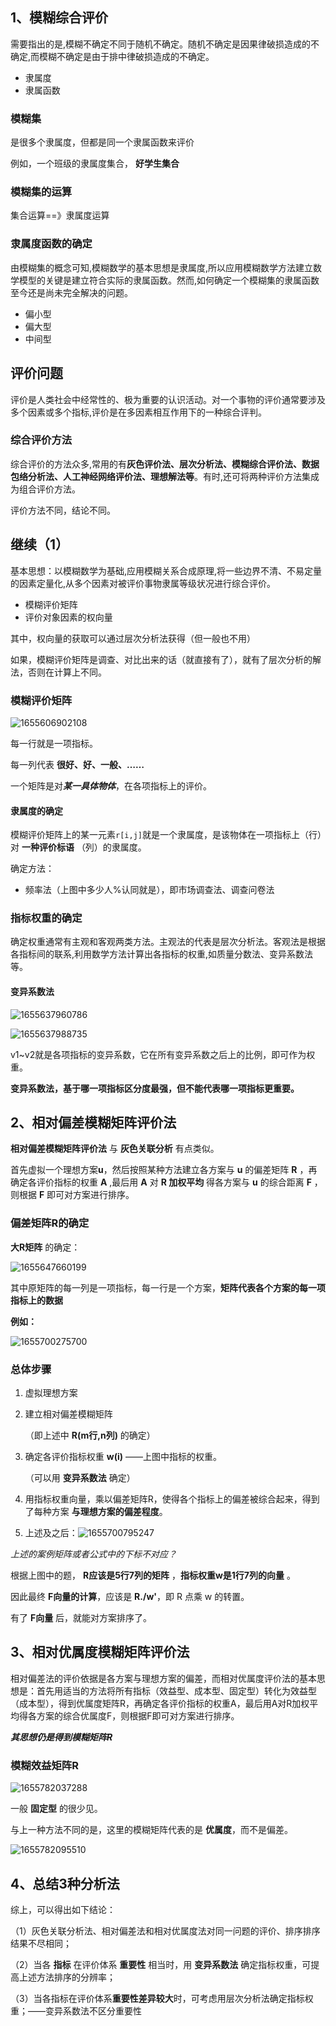 ## 1、模糊综合评价

需要指出的是,模糊不确定不同于随机不确定。随机不确定是因果律破损造成的不确定,而模糊不确定是由于排中律破损造成的不确定。

- 隶属度
- 隶属函数

### 模糊集

是很多个隶属度，但都是同一个隶属函数来评价

例如，一个班级的隶属度集合， **好学生集合**

### 模糊集的运算

集合运算==》隶属度运算

### 隶属度函数的确定

由模糊集的概念可知,模糊数学的基本思想是隶属度,所以应用模糊数学方法建立数学模型的关键是建立符合实际的隶属函数。然而,如何确定一个模糊集的隶属函数至今还是尚未完全解决的问题。

- 偏小型
- 偏大型
- 中间型

## 评价问题

评价是人类社会中经常性的、极为重要的认识活动。对一个事物的评价通常要涉及多个因素或多个指标,评价是在多因素相互作用下的一种综合评判。

### 综合评价方法

综合评价的方法众多,常用的有**灰色评价法、层次分析法、模糊综合评价法、数据包络分析法、人工神经网络评价法、理想解法等**。有时,还可将两种评价方法集成为组合评价方法。

评价方法不同，结论不同。

## 继续（1）

基本思想：以模糊数学为基础,应用模糊关系合成原理,将一些边界不清、不易定量的因素定量化,从多个因素对被评价事物隶属等级状况进行综合评价。

-  模糊评价矩阵
- 评价对象因素的权向量

其中，权向量的获取可以通过层次分析法获得（但一般也不用）

如果，模糊评价矩阵是调查、对比出来的话（就直接有了），就有了层次分析的解法，否则在计算上不同。

### 模糊评价矩阵

![1655606902108](1655606902108.png)

每一行就是一项指标。

每一列代表 **很好、好、一般、……**

一个矩阵是对***某一具体物体***，在各项指标上的评价。

#### 隶属度的确定

模糊评价矩阵上的某一元素`r[i,j]`就是一个隶属度，是该物体在一项指标上（行）对 **一种评价标语** （列）的隶属度。

确定方法：

- 频率法（上图中多少人%认同就是），即市场调查法、调查问卷法

### 指标权重的确定

确定权重通常有主观和客观两类方法。主观法的代表是层次分析法。客观法是根据各指标间的联系,利用数学方法计算出各指标的权重,如质量分数法、变异系数法等。

#### 变异系数法

![1655637960786](1655637960786.png)

![1655637988735](1655637988735.png)

v1~v2就是各项指标的变异系数，它在所有变异系数之后上的比例，即可作为权重。

**变异系数法，基于哪一项指标区分度最强，但不能代表哪一项指标更重要。**

## 2、相对偏差模糊矩阵评价法

**相对偏差模糊矩阵评价法** 与 **灰色关联分析** 有点类似。

首先虚拟一个理想方案**u**，然后按照某种方法建立各方案与 **u** 的偏差矩阵 **R** ，再确定各评价指标的权重 **A** ,最后用 **A** 对 **R 加权平均** 得各方案与 **u** 的综合距离 **F** ，则根据 **F** 即可对方案进行排序。

### 偏差矩阵R的确定

**大R矩阵** 的确定：

![1655647660199](1655647660199.png)

其中原矩阵的每一列是一项指标，每一行是一个方案，**矩阵代表各个方案的每一项指标上的数据**

**例如：**

![1655700275700](1655700275700.png)

### 总体步骤

1. 虚拟理想方案

2. 建立相对偏差模糊矩阵

   （即上述中 **R(m行,n列)** 的确定）

3. 确定各评价指标权重 **w(i)** ——上图中指标的权重。

   （可以用 **变异系数法** 确定）

4. 用指标权重向量，乘以偏差矩阵R，使得各个指标上的偏差被综合起来，得到了每种方案 **与理想方案的偏差程度**。

5. 上述及之后：![1655700795247](1655700795247.png)

*上述的案例矩阵或者公式中的下标不对应？*

根据上图中的题， **R应该是5行7列的矩阵** ，**指标权重w是1行7列的向量** 。

因此最终 **F向量的计算**，应该是 **R./w'**，即 R 点乘 w 的转置。

有了 **F向量** 后，就能对方案排序了。

## 3、相对优属度模糊矩阵评价法

相对偏差法的评价依据是各方案与理想方案的偏差，而相对优属度评价法的基本思想是：首先用适当的方法将所有指标（效益型、成本型、固定型）转化为效益型（成本型），得到优属度矩阵R，再确定各评价指标的权重A，最后用A对R加权平均得各方案的综合优属度F，则根据F即可对方案进行排序。

***其思想仍是得到模糊矩阵R***

### 模糊效益矩阵R

![1655782037288](1655782037288.png)

一般 **固定型** 的很少见。

与上一种方法不同的是，这里的模糊矩阵代表的是 **优属度**，而不是偏差。

![1655782095510](1655782095510.png)

## 4、总结3种分析法

综上，可以得出如下结论：

（1）灰色关联分析法、相对偏差法和相对优属度法对同一问题的评价、排序排序结果不尽相同；

（2）当各 **指标** 在评价体系 **重要性** 相当时，用 **变异系数法** 确定指标权重，可提高上述方法排序的分辨率；

（3）当各指标在评价体系**重要性差异较大**时，可考虑用层次分析法确定指标权重；——变异系数法不区分重要性

